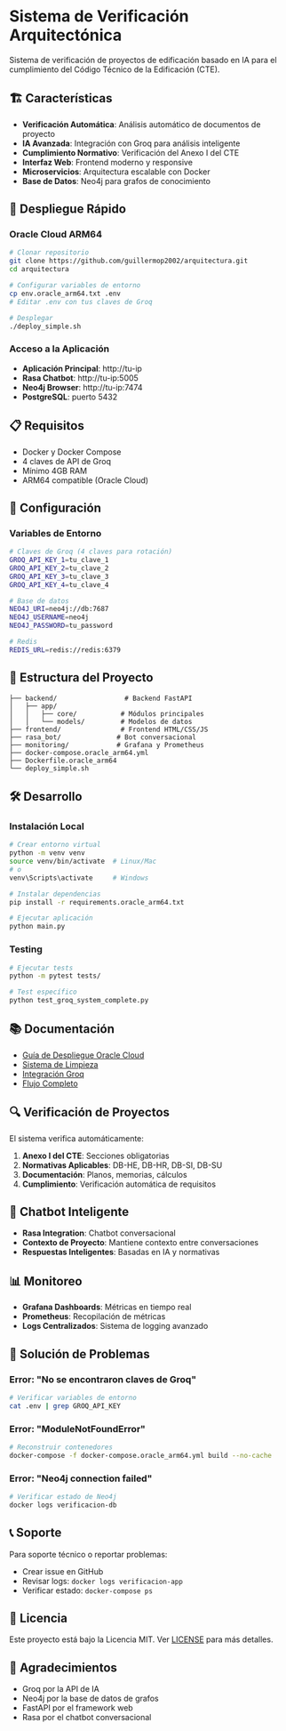 # Sistema de Verificación Arquitectónica

Sistema de verificación de proyectos de edificación basado en IA para el cumplimiento del Código Técnico de la Edificación (CTE).

## 🏗️ Características

- **Verificación Automática**: Análisis automático de documentos de proyecto
- **IA Avanzada**: Integración con Groq para análisis inteligente
- **Cumplimiento Normativo**: Verificación del Anexo I del CTE
- **Interfaz Web**: Frontend moderno y responsive
- **Microservicios**: Arquitectura escalable con Docker
- **Base de Datos**: Neo4j para grafos de conocimiento

## 🚀 Despliegue Rápido

### Oracle Cloud ARM64

```bash
# Clonar repositorio
git clone https://github.com/guillermop2002/arquitectura.git
cd arquitectura

# Configurar variables de entorno
cp env.oracle_arm64.txt .env
# Editar .env con tus claves de Groq

# Desplegar
./deploy_simple.sh
```

### Acceso a la Aplicación

- **Aplicación Principal**: http://tu-ip
- **Rasa Chatbot**: http://tu-ip:5005
- **Neo4j Browser**: http://tu-ip:7474
- **PostgreSQL**: puerto 5432

## 📋 Requisitos

- Docker y Docker Compose
- 4 claves de API de Groq
- Mínimo 4GB RAM
- ARM64 compatible (Oracle Cloud)

## 🔧 Configuración

### Variables de Entorno

```bash
# Claves de Groq (4 claves para rotación)
GROQ_API_KEY_1=tu_clave_1
GROQ_API_KEY_2=tu_clave_2
GROQ_API_KEY_3=tu_clave_3
GROQ_API_KEY_4=tu_clave_4

# Base de datos
NEO4J_URI=neo4j://db:7687
NEO4J_USERNAME=neo4j
NEO4J_PASSWORD=tu_password

# Redis
REDIS_URL=redis://redis:6379
```

## 📁 Estructura del Proyecto

```
├── backend/                 # Backend FastAPI
│   ├── app/
│   │   ├── core/           # Módulos principales
│   │   └── models/         # Modelos de datos
├── frontend/               # Frontend HTML/CSS/JS
├── rasa_bot/              # Bot conversacional
├── monitoring/            # Grafana y Prometheus
├── docker-compose.oracle_arm64.yml
├── Dockerfile.oracle_arm64
└── deploy_simple.sh
```

## 🛠️ Desarrollo

### Instalación Local

```bash
# Crear entorno virtual
python -m venv venv
source venv/bin/activate  # Linux/Mac
# o
venv\Scripts\activate     # Windows

# Instalar dependencias
pip install -r requirements.oracle_arm64.txt

# Ejecutar aplicación
python main.py
```

### Testing

```bash
# Ejecutar tests
python -m pytest tests/

# Test específico
python test_groq_system_complete.py
```

## 📚 Documentación

- [Guía de Despliegue Oracle Cloud](ORACLE_CLOUD_DEPLOYMENT_GUIDE.md)
- [Sistema de Limpieza](CLEANUP_SYSTEM_IMPLEMENTATION_REPORT.md)
- [Integración Groq](GROQ_SYSTEM_DOCUMENTATION.md)
- [Flujo Completo](FINAL_FLOW_DOCUMENTATION.md)

## 🔍 Verificación de Proyectos

El sistema verifica automáticamente:

1. **Anexo I del CTE**: Secciones obligatorias
2. **Normativas Aplicables**: DB-HE, DB-HR, DB-SI, DB-SU
3. **Documentación**: Planos, memorias, cálculos
4. **Cumplimiento**: Verificación automática de requisitos

## 🤖 Chatbot Inteligente

- **Rasa Integration**: Chatbot conversacional
- **Contexto de Proyecto**: Mantiene contexto entre conversaciones
- **Respuestas Inteligentes**: Basadas en IA y normativas

## 📊 Monitoreo

- **Grafana Dashboards**: Métricas en tiempo real
- **Prometheus**: Recopilación de métricas
- **Logs Centralizados**: Sistema de logging avanzado

## 🚨 Solución de Problemas

### Error: "No se encontraron claves de Groq"
```bash
# Verificar variables de entorno
cat .env | grep GROQ_API_KEY
```

### Error: "ModuleNotFoundError"
```bash
# Reconstruir contenedores
docker-compose -f docker-compose.oracle_arm64.yml build --no-cache
```

### Error: "Neo4j connection failed"
```bash
# Verificar estado de Neo4j
docker logs verificacion-db
```

## 📞 Soporte

Para soporte técnico o reportar problemas:
- Crear issue en GitHub
- Revisar logs: `docker logs verificacion-app`
- Verificar estado: `docker-compose ps`

## 📄 Licencia

Este proyecto está bajo la Licencia MIT. Ver [LICENSE](LICENSE) para más detalles.

## 🙏 Agradecimientos

- Groq por la API de IA
- Neo4j por la base de datos de grafos
- FastAPI por el framework web
- Rasa por el chatbot conversacional
